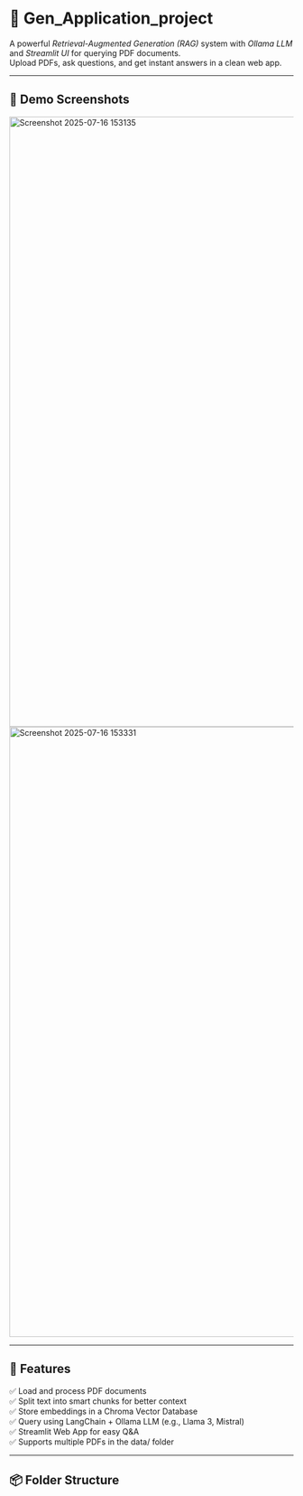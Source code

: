 # 🧠 Gen_Application_project

A powerful *Retrieval-Augmented Generation (RAG)* system with *Ollama LLM* and *Streamlit UI* for querying PDF documents.  
Upload PDFs, ask questions, and get instant answers in a clean web app.

---

## 📸 Demo Screenshots
<img width="1920" height="1080" alt="Screenshot 2025-07-16 153135" src="https://github.com/user-attachments/assets/f294154f-f492-4533-8c8c-2d59b607e524" />

<img width="1920" height="1080" alt="Screenshot 2025-07-16 153331" src="https://github.com/user-attachments/assets/af89f835-c752-4208-83c2-958d5349bfda" />



---

## 🚀 Features
✅ Load and process PDF documents  
✅ Split text into smart chunks for better context  
✅ Store embeddings in a Chroma Vector Database  
✅ Query using LangChain + Ollama LLM (e.g., Llama 3, Mistral)  
✅ Streamlit Web App for easy Q&A  
✅ Supports multiple PDFs in the data/ folder

---

## 📦 Folder Structure
